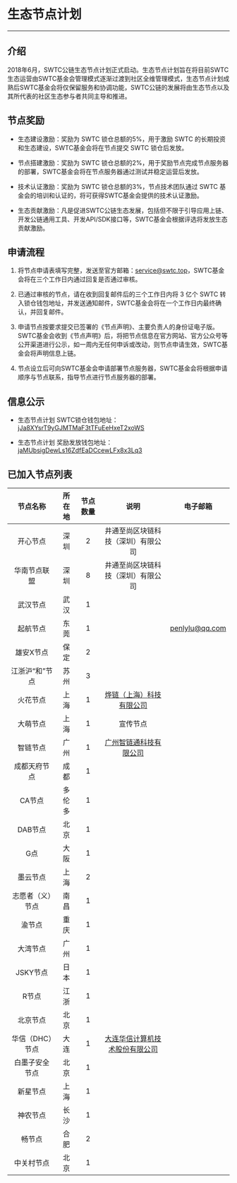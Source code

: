 # 生态节点计划

***

## 介绍

2018年6月，SWTC公链生态节点计划正式启动。生态节点计划旨在将目前SWTC生态运营由SWTC基金会管理模式逐渐过渡到社区全维管理模式，生态节点计划成熟后SWTC基金会将仅保留服务和协调功能，SWTC公链的发展将由生态节点以及其所代表的社区生态参与者共同主导和推进。

## 节点奖励

* 生态建设激励：奖励为 SWTC 锁仓总额的5%，用于激励 SWTC 的长期投资和生态建设，SWTC基金会将在节点提交 SWTC 锁仓后发放。
    
* 节点搭建激励：奖励为 SWTC 锁仓总额的2%，用于奖励节点完成节点服务器的部署，SWTC基金会将在节点服务器通过测试并稳定运营后发放。

* 技术认证激励：奖励为 SWTC 锁仓总额的3%，节点技术团队通过 SWTC 基金会的培训和认证的，将可获得SWTC基金会提供的技术认证激励。

* 生态贡献激励：凡是促进SWTC公链生态发展，包括但不限于引导应用上链、开发公链通用工具、开发API/SDK接口等，SWTC基金会根据评选将发放生态贡献激励。

## 申请流程

1. 将节点申请表填写完整，发送至官方邮箱：service@swtc.top，SWTC基金会将在三个工作日内通过回复是否通过审核。

2. 已通过审核的节点，请在收到回复邮件后的三个工作日内将 3 亿个 SWTC 转入锁仓钱包地址，并发送通知邮件，SWTC基金会将在一个工作日内最终确认，并回复邮件。

3. 申请节点按要求提交已签署的《节点声明》、主要负责人的身份证电子版。SWTC基金会收到《节点声明》后，将把节点信息在官方网站、官方公众号等公开渠道进行公示，如一周内无任何申诉或改动，则节点申请生效，SWTC基金会将声明信息上链。

4. 节点设立后可向SWTC基金会申请部署节点服务器，SWTC基金会将根据申请顺序与节点联系，指导节点进行节点服务器的部署。

## 信息公示

* 生态节点计划 SWTC锁仓钱包地址：[jJa8XYsrT9yGJMTMaF3tTFuEeHxeT2xoWS](http://state.jingtum.com/#!/wallet/jJa8XYsrT9yGJMTMaF3tTFuEeHxeT2xoWS)

* 生态节点计划 奖励发放钱包地址：[jaMUbsigDewLs16ZdfEaDCcewLFx8x3Lq3](http://state.jingtum.com/#!/wallet/jaMUbsigDewLs16ZdfEaDCcewLFx8x3Lq3)

## 已加入节点列表

节点名称|所在地|节点数量|说明|电子邮箱
:-:|:-:|:-:|:-:|:-:
开心节点|深圳|2|井通至尚区块链科技（深圳）有限公司|
华南节点联盟|深圳|8|井通至尚区块链科技（深圳）有限公司|
武汉节点|武汉|1||
起航节点|东莞|1||penlylu@qq.com
雄安X节点|保定|2||
江浙沪“和”节点|苏州|3||
火花节点|上海|1|[烨链（上海）科技有限公司](https://www.sparkchain.cn/)|
大萌节点|上海|1|宣传节点|
智链节点|广州|1|[广州智链通科技有限公司](http://www.56zlt.com/)|
成都天府节点|成都|1||
CA节点|多伦多|1||
DAB节点|北京|1||
G点|大阪|1||
墨云节点|上海|2||
志愿者（义）节点|南昌|1||
渝节点|重庆|1||
大湾节点|广州|1||
JSKY节点|日本|1||
R节点|江浙|1||
北京节点|北京|1||
华信（DHC）节点|大连|1|[大连华信计算机技术股份有限公司](http://www.dhc.com.cn/)|
白墨子安全节点|北京|1||
新星节点|上海|1||
神农节点|长沙|1||
畅节点|合肥|2||
中关村节点|北京|1||